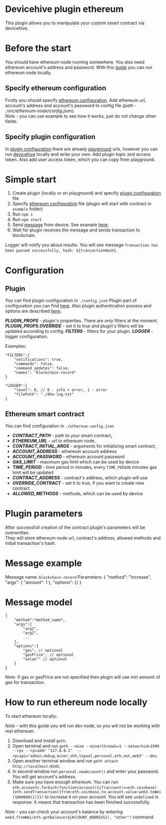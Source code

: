 # Devicehive plugin ethereum

This plugin allows you to manipulate your custom smart contract via devicehive.

# Before the start

You should have ethereum node running somewhere. 
You also need ethereum account's address and password.
With this [guide](#Ethereum.docs) you can run ethereum node locally.

## Specify ethereum configuration

Firstly you should specify [ethereum configuration](#Ethereum.config).
Add ethereum url, account's address and account's password to config file *(path - ./src/ethereum-node/config.json)*. 
<br/>
*Note* - you can use example to see how it works, just do not change other fields.

## Specify plugin configuration
In [plugin configuration](#Plugin.config) there are already [playground](https://playground.devicehive.com) urls, however you can run [devicehive](https://github.com/devicehive/devicehive-docker) locally and write your own.
Add plugin topic and access token. Also add user access token, which you can copy from playground.

# Simple start

1. Create plugin (locally or on playground) and specify [plugin configuration](#Plugin.config) file
2. Specify [ethereum configuration](#Ethereum.config) file (plugin will start with contract in `example` folder)
3. Run `npm i`
4. Run `npm start`
5. Send [message](#Message.model) from device. See example [here](#Message.example).
6. Wait for plugin receives the message and sends transaction to blockchain. 

Logger will notify you about results. You will see message `Transaction has been passed successfully, hash: ${transactionHash}`.

# Configuration

<a name="Plugin.config"></a>

## Plugin

You can find plugin configuration in `./config.json`
Plugin part of configuration you can find [here](https://github.com/devicehive/devicehive-plugin-core-node#configuration).
Also plugin authentication process and options are described [here](https://github.com/devicehive/devicehive-plugin-core-node/blob/master/README.md#plugin-authentication).

**_PLUGIN_PROPS_** - plugin's properties. There are only filters at the moment.
**_PLUGIN_PROPS.OVERRIDE_** - set it to true and plugin's filters will be updated according to config.
**_FILTERS_** - filters for your plugin.
**_LOGGER_** - logger configuration.

Examples:

    "FILTERS":{
        "notifications": true,
        "commands": false,
        "command_updates": false,
        "names": "blockchain-record"
    }

    "LOGGER":{
        "level": 0, // 0 - info + error, 1 - error
        "filePath": "./dhe-log.txt"
    }

<a name="Ethereum.config"></a>

## Ethereum smart contract

You can find configuration in `./ethereum-config.json`

* **_CONTRACT_PATH_** - path to your smart contract, <br />
* **_ETHEREUM_URL_** - url to ethereum node, <br />
* **_CONTRACT_INITIAL_ARGS_** - arguments for initializing smart contract, <br />
* **_ACCOUNT_ADDRESS_** - ethereum account address <br />
* **_ACCOUNT_PASSWORD_** - ethereum account password <br />
* **_GAS_LIMIT_** - maximum gas limit which can be used by device <br />
* **_TIME_PERIOD_** - time period in minutes, every `TIME_PERIOD` minutes gas limit will be updated <br />
* **_CONTRACT_ADDRESS_** - contract's address, which plugin will use <br />
* **_OVERRIDE_CONTRACT_** - set it to true, if you want to create new contract <br />
* **_ALLOWED_METHODS_** - methods, which can be used by device <br />

# Plugin parameters

After successfull creation of the contract plugin's parameters will be overwritten.<br />
They will store ethereum node url, contract's address, allowed methods and initial transaction's hash.

<a name="Message.example">

# Message example
Message name: `blockchain-record`
Parameters:
    {
        "method": "increase",
        "args": {
            "amount": 1
        },
        "options": {}
    }

<a name="Message.model"></a>

# Message model
    {
        "method":*method_name*,
        "args":{
            "arg1",
            "arg2",
            ...
        },
        "options":{
            "gas", // optional
            "gasPrice", // optional
            "value"" // optional
        }
    }
*Note*: if gas or gasPrice are not specified then plugin will use min amount of gas for transaction.

<a name="Ethereum.docs"></a>

# How to run ethereum node locally

To start ethereum locally:

*Note* - with this guide you will run dev node, so you will not be working with real ethereum.

1. Download and install `geth`.
2. Open terminal and run `geth --mine --minerthreads=1 --networkid=1999 --rpc --rpcaddr "127.0.0.1"  --rpcapi="admin,debug,miner,shh,txpool,personal,eth,net,web3" --dev`.
3. Open another terminal window and run `geth attach http://localhost:8545`.
4. In second window run `personal.newAccount()` and enter your password. You will get account's address.
5. Make sure you have enough ethereum. You can run `eth.accounts.forEach(function(account){if(account!==eth.coinbase){eth.sendTransaction({from:eth.coinbase,to:account,value:web3.toWei(1000000)})}})` to increase it on your account. You will see `undefined` in response. It means that transaction has been finished successfully.

*Note* - you can check your account's balance by entering `web3.fromWei(eth.getBalance(${ACCOUNT_ADDRESS}), "ether")` command.
